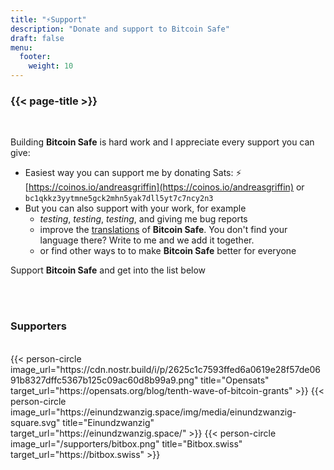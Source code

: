 ```yaml
---
title: "⚡Support"
description: "Donate and support to Bitcoin Safe"
draft: false
menu:
  footer:
    weight: 10 
---
```


### {{< page-title >}} 


<br>

Building **Bitcoin Safe** is hard work and I appreciate every support you can give:
- Easiest way you can  support me by donating Sats: ⚡ [https://coinos.io/andreasgriffin](https://coinos.io/andreasgriffin)  or `bc1qkkz3yytmne5gck2mhn5yak7dll5yt7c7ncy2n3`
- But you can also support with your work, for example
  -   *testing*, *testing*, *testing*, and giving me bug reports
  - improve the [translations](https://hosted.weblate.org/engage/bitcoin-safe/) of **Bitcoin Safe**. You don't find your language there?  Write to me and we add it together.
  -  or  find other ways to to make **Bitcoin Safe** better for everyone

Support **Bitcoin Safe** and get into the list below

<br>
<br>

### Supporters

<br> 
 

<div class="row">
  {{< person-circle image_url="https://cdn.nostr.build/i/p/2625c1c7593ffed6a0619e28f57de0691b8327dffc5367b125c09ac60d8b99a9.png" title="Opensats" target_url="https://opensats.org/blog/tenth-wave-of-bitcoin-grants" >}}
  {{< person-circle image_url="https://einundzwanzig.space/img/media/einundzwanzig-square.svg" title="Einundzwanzig" target_url="https://einundzwanzig.space/" >}}
  {{< person-circle image_url="/supporters/bitbox.png" title="Bitbox.swiss" target_url="https://bitbox.swiss" >}}



</div>